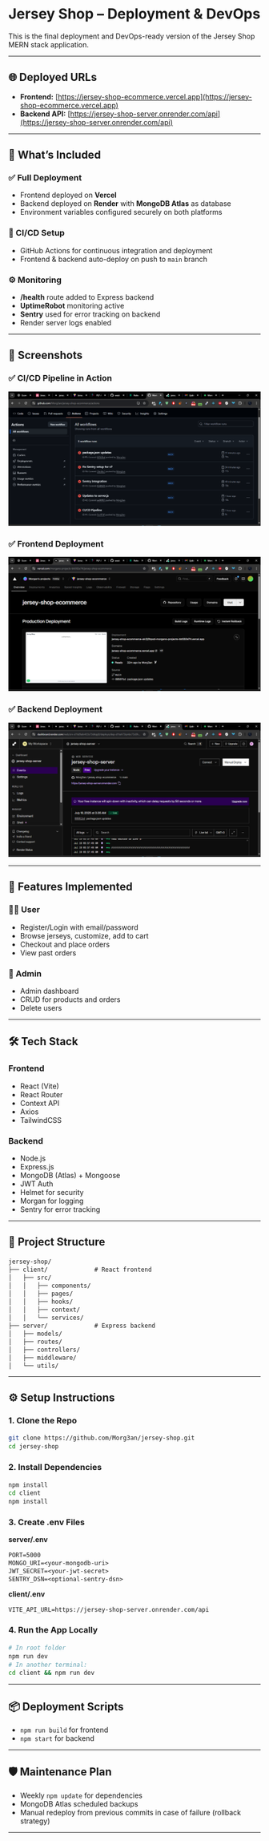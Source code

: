 # Jersey Shop – Deployment & DevOps

This is the final deployment and DevOps-ready version of the Jersey Shop MERN stack application.

---

## 🌐 Deployed URLs

* **Frontend:** [https://jersey-shop-ecommerce.vercel.app](https://jersey-shop-ecommerce.vercel.app)
* **Backend API:** [https://jersey-shop-server.onrender.com/api](https://jersey-shop-server.onrender.com/api)

---

## 🚀 What’s Included

### ✅ Full Deployment

* Frontend deployed on **Vercel**
* Backend deployed on **Render** with **MongoDB Atlas** as database
* Environment variables configured securely on both platforms

### 🔄 CI/CD Setup

* GitHub Actions for continuous integration and deployment
* Frontend & backend auto-deploy on push to `main` branch

### ⚙️ Monitoring

* **/health** route added to Express backend
* **UptimeRobot** monitoring active
* **Sentry** used for error tracking on backend
* Render server logs enabled

---

## 📸 Screenshots

### ✅ CI/CD Pipeline in Action

![CI/CD Pipeline in Action](image-3.png)

### ✅ Frontend Deployment

![Frontend Deployment](image-4.png)

### ✅ Backend Deployment

![Backend Deployment](image-5.png)

---

## 🧪 Features Implemented

### 🧑‍💻 User

* Register/Login with email/password
* Browse jerseys, customize, add to cart
* Checkout and place orders
* View past orders

### 🔧 Admin

* Admin dashboard
* CRUD for products and orders
* Delete users

---

## 🛠 Tech Stack

### Frontend

* React (Vite)
* React Router
* Context API
* Axios
* TailwindCSS

### Backend

* Node.js
* Express.js
* MongoDB (Atlas) + Mongoose
* JWT Auth
* Helmet for security
* Morgan for logging
* Sentry for error tracking

---

## 📁 Project Structure

```
jersey-shop/
├── client/             # React frontend
│   ├── src/
│   │   ├── components/
│   │   ├── pages/
│   │   ├── hooks/
│   │   ├── context/
│   │   └── services/
├── server/             # Express backend
│   ├── models/
│   ├── routes/
│   ├── controllers/
│   ├── middleware/
│   └── utils/
```

---

## ⚙️ Setup Instructions

### 1. Clone the Repo

```bash
git clone https://github.com/Morg3an/jersey-shop.git
cd jersey-shop
```

### 2. Install Dependencies

```bash
npm install
cd client
npm install
```

### 3. Create .env Files

**server/.env**

```
PORT=5000
MONGO_URI=<your-mongodb-uri>
JWT_SECRET=<your-jwt-secret>
SENTRY_DSN=<optional-sentry-dsn>
```

**client/.env**

```
VITE_API_URL=https://jersey-shop-server.onrender.com/api
```

### 4. Run the App Locally

```bash
# In root folder
npm run dev
# In another terminal:
cd client && npm run dev
```

---

## 📦 Deployment Scripts

* `npm run build` for frontend
* `npm start` for backend

---

## 🛡 Maintenance Plan

* Weekly `npm update` for dependencies
* MongoDB Atlas scheduled backups
* Manual redeploy from previous commits in case of failure (rollback strategy)

---
